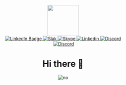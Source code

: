 
<div id="header" align="center">
  <img src="https://github.com/JustCoolDude/JustCoolDude/blob/123/img/im2.png" width="100"/>
</div>
<div id="badges" align="center">
  <a href="https://vk.com/chizhov_net">
    <img src="https://img.shields.io/badge/-Vkontakte-003f5c?style=for-the-badge&logo=Vk" alt="LinkedIn Badge"/>
  </a>
  <a href="https://vk.com/chizhov_net">
    <img src="https://img.shields.io/badge/Slack-4A154B?style=for-the-badge&logo=slack&logoColor=white" alt="Slak"/>
  </a>
  <a href="https://vk.com/chizhov_net">
    <img src="https://img.shields.io/badge/Skype-%2300AFF0.svg?style=for-the-badge&logo=Skype&logoColor=white" alt="Skype"/>
  </a>
  <a href="https://vk.com/chizhov_net">
    <img src="https://img.shields.io/badge/linkedin-%230077B5.svg?style=for-the-badge&logo=linkedin&logoColor=white" alt="Linkedin"/>
  </a>
  <a href="https://vk.com/chizhov_net">
    <img src="https://img.shields.io/badge/Discord-%235865F2.svg?style=for-the-badge&logo=discord&logoColor=white" alt="Discord"/>
  </a>
 
  <!--<a href="https://vk.com/chizhov_net">
    <img src="" alt="Discord"/>
  </a>
  <a href="https://vk.com/chizhov_net">
    <img src="" alt="Discord"/>
  </a>  -->
  
<div id="badges" align="center">
  <img src="https://komarev.com/ghpvc/?username=your-github-username&style=flat-square&color=blue" alt=""/>
   <a href="https://stepik.org/users/496641332">
    <img src="https://img.shields.io/badge/website-Stepik-black" alt="Discord"/>
  </a>
  <h1>Hi there 👋</h1>
</div>
  <div id="badges" align="center">
    <img src="https://media.giphy.com/media/1MHPLtm7vzxpnx91tG/giphy.gif" alt="no"/>
 </div>   

<!--
**JustCoolDude/JustCoolDude** is a ✨ _special_ ✨ repository because its `README.md` (this file) appears on your GitHub profile.

Here are some ideas to get you started:

- 🔭 I’m currently working on ...
- 🌱 I’m currently learning ...
- 👯 I’m looking to collaborate on ...
- 🤔 I’m looking for help with ...
- 💬 Ask me about ...
- 📫 How to reach me: ...
- 😄 Pronouns: ...
- ⚡ Fun fact: ...
-->

